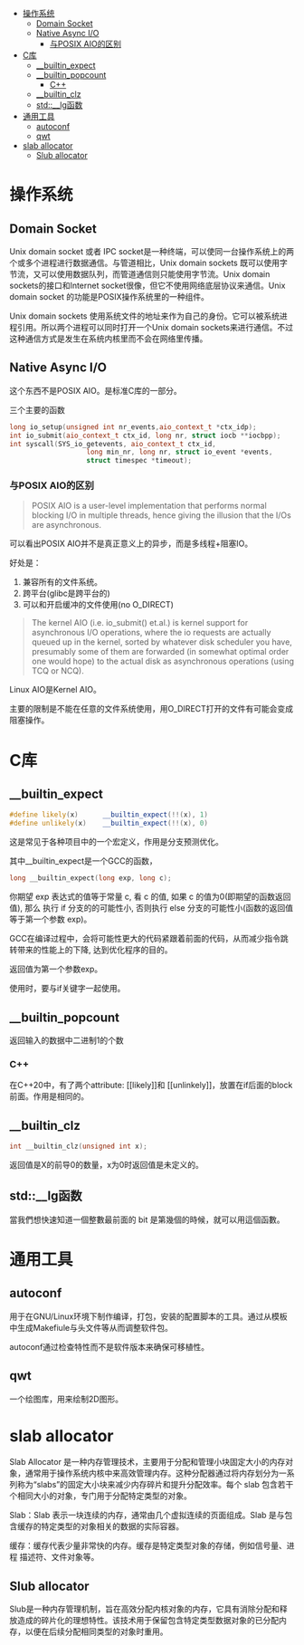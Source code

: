 <!--toc:start-->
- [操作系统](#操作系统)
  - [Domain Socket](#domain-socket)
  - [Native Async I/O](#native-async-io)
    - [与POSIX AIO的区别](#与posix-aio的区别)
- [C库](#c库)
  - [__builtin_expect](#builtinexpect)
  - [__builtin_popcount](#builtinpopcount)
    - [C++](#c)
  - [__builtin_clz](#builtinclz)
  - [std::__lg函数](#stdlg函数)
- [通用工具](#通用工具)
  - [autoconf](#autoconf)
  - [qwt](#qwt)
- [slab allocator](#slab-allocator)
  - [Slub allocator](#slub-allocator)
<!--toc:end-->


# 操作系统

## Domain Socket
Unix domain socket 或者 IPC socket是一种终端，可以使同一台操作系统上的两个或多个进程进行数据通信。与管道相比，Unix domain sockets 既可以使用字节流，又可以使用数据队列，而管道通信则只能使用字节流。Unix domain sockets的接口和Internet socket很像，但它不使用网络底层协议来通信。Unix domain socket 的功能是POSIX操作系统里的一种组件。

Unix domain sockets 使用系统文件的地址来作为自己的身份。它可以被系统进程引用。所以两个进程可以同时打开一个Unix domain sockets来进行通信。不过这种通信方式是发生在系统内核里而不会在网络里传播。

## Native Async I/O
这个东西不是POSIX AIO。是标准C库的一部分。

三个主要的函数

```cpp
long io_setup(unsigned int nr_events,aio_context_t *ctx_idp);
int io_submit(aio_context_t ctx_id, long nr, struct iocb **iocbpp);
int syscall(SYS_io_getevents, aio_context_t ctx_id,
                   long min_nr, long nr, struct io_event *events,
                   struct timespec *timeout);
```

### 与POSIX AIO的区别
> POSIX AIO is a user-level implementation that performs normal blocking I/O in multiple threads, hence giving the illusion that the I/Os are asynchronous.

可以看出POSIX AIO并不是真正意义上的异步，而是多线程+阻塞IO。

好处是：
1. 兼容所有的文件系统。
2. 跨平台(glibc是跨平台的)
3. 可以和开启缓冲的文件使用(no O_DIRECT)

> The kernel AIO (i.e. io_submit() et.al.) is kernel support for asynchronous I/O operations, where the io requests are actually queued up in the kernel, sorted by whatever disk scheduler you have, presumably some of them are forwarded (in somewhat optimal order one would hope) to the actual disk as asynchronous operations (using TCQ or NCQ).

Linux AIO是Kernel AIO。

主要的限制是不能在任意的文件系统使用，用O_DIRECT打开的文件有可能会变成阻塞操作。


# C库

## __builtin_expect
```cpp
#define likely(x)      __builtin_expect(!!(x), 1)
#define unlikely(x)    __builtin_expect(!!(x), 0)
```
这是常见于各种项目中的一个宏定义，作用是分支预测优化。

其中__builtin_expect是一个GCC的函数，
```c
long __builtin_expect(long exp, long c);
```
你期望 exp 表达式的值等于常量 c, 看 c 的值, 如果 c 的值为0(即期望的函数返回值), 那么 执行 if 分支的的可能性小, 否则执行 else 分支的可能性小(函数的返回值等于第一个参数 exp)。

GCC在编译过程中，会将可能性更大的代码紧跟着前面的代码，从而减少指令跳转带来的性能上的下降, 达到优化程序的目的。

返回值为第一个参数exp。

使用时，要与if关键字一起使用。

## __builtin_popcount

返回输入的数据中二进制1的个数

### C++
在C++20中，有了两个attribute: \[\[likely\]\]和 \[\[unlinkely\]\]，放置在if后面的block前面。作用是相同的。


## __builtin_clz

```c
int __builtin_clz(unsigned int x);
```
返回值是X的前导0的数量，x为0时返回值是未定义的。

## std::__lg函数

當我們想快速知道一個整數最前面的 bit 是第幾個的時候，就可以用這個函數。

# 通用工具

## autoconf
用于在GNU/Linux环境下制作编译，打包，安装的配置脚本的工具。通过从模板中生成Makefiule与头文件等从而调整软件包。

autoconf通过检查特性而不是软件版本来确保可移植性。

## qwt
一个绘图库，用来绘制2D图形。

# slab allocator

Slab Allocator 是一种内存管理技术，主要用于分配和管理小块固定大小的内存对象，通常用于操作系统内核中来高效管理内存。这种分配器通过将内存划分为一系列称为“slabs”的固定大小块来减少内存碎片和提升分配效率。每个 slab 包含若干个相同大小的对象，专门用于分配特定类型的对象。

Slab：Slab 表示一块连续的内存，通常由几个虚拟连续的页面组成。Slab 是与包含缓存的特定类型的对象相关的数据的实际容器。

缓存：缓存代表少量非常快的内存。缓存是特定类型对象的存储，例如信号量、进程 描述符、文件对象等。

## Slub allocator

Slub是一种内存管理机制，旨在高效分配内核对象的内存，它具有消除分配和释放造成的碎片化的理想特性。该技术用于保留包含特定类型数据对象的已分配内存，以便在后续分配相同类型的对象时重用。
